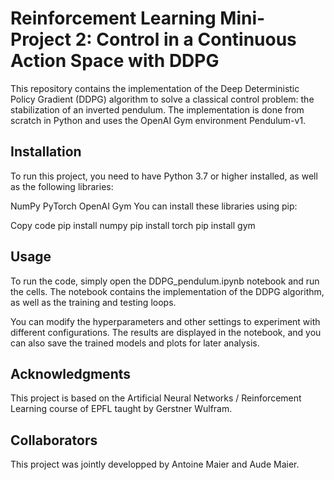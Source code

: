 # Reinforcement Learning Mini-Project 2: Control in a Continuous Action Space with DDPG
This repository contains the implementation of the Deep Deterministic Policy Gradient (DDPG) algorithm to solve a classical control problem: the stabilization of an inverted pendulum. The implementation is done from scratch in Python and uses the OpenAI Gym environment Pendulum-v1.

## Installation
To run this project, you need to have Python 3.7 or higher installed, as well as the following libraries:

NumPy
PyTorch
OpenAI Gym
You can install these libraries using pip:

Copy code
pip install numpy
pip install torch
pip install gym

## Usage
To run the code, simply open the DDPG_pendulum.ipynb notebook and run the cells. The notebook contains the implementation of the DDPG algorithm, as well as the training and testing loops.

You can modify the hyperparameters and other settings to experiment with different configurations. The results are displayed in the notebook, and you can also save the trained models and plots for later analysis.

## Acknowledgments
This project is based on the Artificial Neural Networks / Reinforcement Learning course of EPFL taught by Gerstner Wulfram.

## Collaborators
This project was jointly developped by Antoine Maier and Aude Maier.

